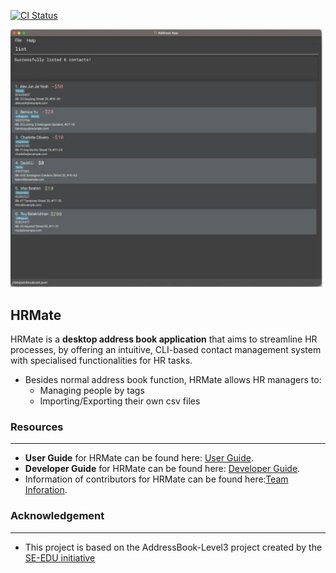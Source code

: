 [![CI Status](https://github.com/AY2324S1-CS2103T-W11-1/tp/workflows/Java%20CI/badge.svg)](https://github.com/AY2324S1-CS2103T-W11-1/tp/actions)

![Ui](docs/images/Ui.png)

## HRMate

HRMate is a **desktop address book application** that aims to streamline HR processes, by offering an intuitive, CLI-based contact management system with specialised functionalities for HR tasks.

* Besides normal address book function, HRMate allows HR managers to:
  * Managing people by tags
  * Importing/Exporting their own csv files

### Resources

---
* **User Guide** for HRMate can be found here: [User Guide](https://github.com/AY2324S1-CS2103T-W11-1/tp/blob/master/docs/UserGuide.md).
* **Developer Guide** for HRMate can be found here: [Developer Guide](https://github.com/AY2324S1-CS2103T-W11-1/tp/blob/master/docs/DeveloperGuide.md).
* Information of contributors for HRMate can be found here:[Team Inforation](https://github.com/AY2324S1-CS2103T-W11-1/tp/blob/master/docs/AboutUs.md).
### Acknowledgement

---
* This project is based on the AddressBook-Level3 project created by the [SE-EDU initiative](https://se-education.org)
